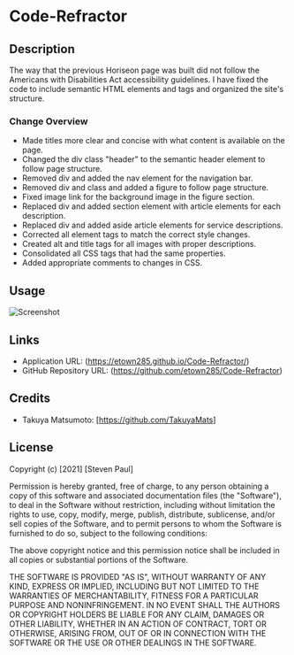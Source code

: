# Code-Refractor

## Description 

The way that the previous Horiseon page was built did not follow the Americans with Disabilities Act accessibility guidelines. I have fixed the code to include semantic HTML elements and tags and organized the site's structure.  

### Change Overview

* Made titles more clear and concise with what content is available on the page.  
* Changed the div class "header" to the semantic header element to follow page structure.
* Removed div and added the nav element for the navigation bar. 
* Removed div and class and added a figure to follow page structure. 
* Fixed image link for the background image in the figure section. 
* Replaced div and added section element with article elements for each description. 
* Replaced div and added aside article elements for service descriptions. 
* Corrected all element tags to match the correct style changes. 
* Created alt and title tags for all images with proper descriptions.
* Consolidated all CSS tags that had the same properties.
* Added appropriate comments to changes in CSS.

## Usage  

![Screenshot](assets/images/Horiseon_SEO_Screenshot.jpg)

## Links 

* Application URL: (https://etown285.github.io/Code-Refractor/)
* GitHub Repository URL:  (https://github.com/etown285/Code-Refractor)

## Credits

* Takuya Matsumoto: [https://github.com/TakuyaMats]

## License

Copyright (c) [2021] [Steven Paul]

Permission is hereby granted, free of charge, to any person obtaining a copy
of this software and associated documentation files (the "Software"), to deal
in the Software without restriction, including without limitation the rights
to use, copy, modify, merge, publish, distribute, sublicense, and/or sell
copies of the Software, and to permit persons to whom the Software is
furnished to do so, subject to the following conditions:

The above copyright notice and this permission notice shall be included in all
copies or substantial portions of the Software.

THE SOFTWARE IS PROVIDED "AS IS", WITHOUT WARRANTY OF ANY KIND, EXPRESS OR
IMPLIED, INCLUDING BUT NOT LIMITED TO THE WARRANTIES OF MERCHANTABILITY,
FITNESS FOR A PARTICULAR PURPOSE AND NONINFRINGEMENT. IN NO EVENT SHALL THE
AUTHORS OR COPYRIGHT HOLDERS BE LIABLE FOR ANY CLAIM, DAMAGES OR OTHER
LIABILITY, WHETHER IN AN ACTION OF CONTRACT, TORT OR OTHERWISE, ARISING FROM,
OUT OF OR IN CONNECTION WITH THE SOFTWARE OR THE USE OR OTHER DEALINGS IN THE
SOFTWARE.